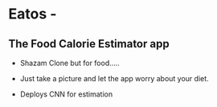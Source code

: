 # Eatos -
## The Food Calorie Estimator app

* Shazam Clone but for food.....
* Just take a picture and let the app worry about your diet.

* Deploys CNN for estimation
